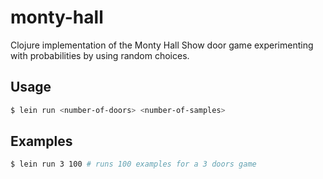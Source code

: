 # monty-hall

Clojure implementation of the Monty Hall Show door game experimenting with
probabilities by using random choices.

## Usage

```sh
$ lein run <number-of-doors> <number-of-samples>
```

## Examples

```sh
$ lein run 3 100 # runs 100 examples for a 3 doors game
```
